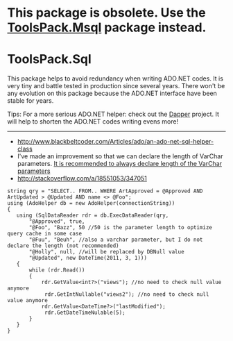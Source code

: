 # This package is obsolete. Use the [ToolsPack.Msql](../ToolsPack.Msql) package instead.

# ToolsPack.Sql

This package helps to avoid redundancy when writing ADO.NET codes. It is very tiny and battle tested in production since several years. There won't be any evolution on this package because the ADO.NET interface have been stable for years.

Tips: For a more serious ADO.NET helper: check out the [Dapper](https://github.com/StackExchange/Dapper) project. It will help to shorten the ADO.NET codes writing evens more!

---

- <http://www.blackbeltcoder.com/Articles/ado/an-ado-net-sql-helper-class>
- I've made an improvement so that we can declare the length of VarChar parameters. [It is recommended to always declare length of the VarChar parameters](http://blogs.msdn.com/b/psssql/archive/2010/10/05/query-performance-and-plan-cache-issues-when-parameter-length-not-specified-correctly.aspx)
- <http://stackoverflow.com/a/18551053/347051>

```CSharp
string qry = "SELECT.. FROM.. WHERE ArtApproved = @Approved AND ArtUpdated > @Updated AND name <> @Foo";
using (AdoHelper db = new AdoHelper(connectionString))
{
   using (SqlDataReader rdr = db.ExecDataReader(qry,
       "@Approved", true,
       "@Foo", "Bazz", 50 //50 is the parameter length to optimize query cache in some case
       "@Fuu", "Beuh", //also a varchar parameter, but I do not declare the length (not recommended)
       "@Holly", null, //will be replaced by DBNull value
       "@Updated", new DateTime(2011, 3, 1)))
   {
       while (rdr.Read())
       {
           rdr.GetValue<int?>("views"); //no need to check null value anymore
            rdr.GetIntNullable("views2"); //no need to check null value anymore
           rdr.GetValue<DateTime?>("lastModified");
            rdr.GetDateTimeNulable(5);
       }
   }
}
```
